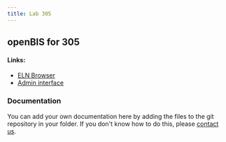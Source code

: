 ```yaml
---
title: Lab 305
---
```


## openBIS for 305

#### Links:
- [ELN Browser](https://openbis-empa-lab305.ethz.ch/)
- [Admin interface](https://openbis-empa-lab305.ethz.ch/openbis/webapp/openbis-ng-ui)

### Documentation

You can add your own documentation here by adding the files to the git repository in your folder.
If you don't know how to do this, please [contact us](/rdm/openbis/support).
